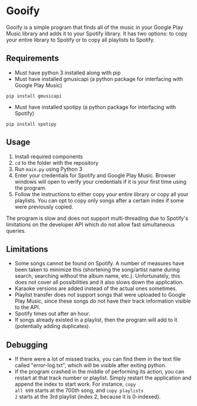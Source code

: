 # Gooify

Gooify is a simple program that finds all of the music in your Google Play Music library and adds it to your Spotify library. It has two options: to copy your entire library to Spotify or to copy all playlists to Spotify.

## Requirements

- Must have python 3 installed along with pip
- Must have installed gmusicapi (a python package for interfacing with Google Play Music)

<code>pip install gmusicapi</code>

- Must have installed spotipy (a python package for interfacing with Spotify)

<code>pip install spotipy</code>

## Usage

1. Install required components
2. <code>cd</code> to the folder with the repository
3. Run <code>main.py</code> using Python 3
4. Enter your credentials for Spotify and Google Play Music. Browser windows will open to verify your credentials if it is your first time using the program.
5. Follow the instructions to either copy your entire library or copy all your playlists. You can opt to copy only songs after a certain index if some were previously copied.

The program is slow and does not support multi-threading due to Spotify's limitations on the developer API which do not allow fast simultaneous queries.

## Limitations

- Some songs cannot be found on Spotify. A number of measures have been taken to minimize this (shortening the song/artist name during search, searching without the album name, etc.). Unfortunately, this does not cover all possibilities and it also slows down the application.
- Karaoke versions are added instead of the actual ones sometimes.
- Playlist transfer does not support songs that were uploaded to Google Play Music, since these songs do not have their track information visible to the API.
- Spotify times out after an hour.
- If songs already existed in a playlist, then the program will add to it (potentially adding duplicates).

## Debugging

- If there were a lot of missed tracks, you can find them in the text file called "error-log.txt", which will be visible after exiting python.
- If the program crashed in the middle of performing its action, you can restart at that track number or playlist. Simply restart the application and append the index to start work. For instance, <code>copy all 699</code> starts at the 700th song, and <code>copy playlists 2</code> starts at the 3rd playlist (index 2, because it is 0-indexed).

